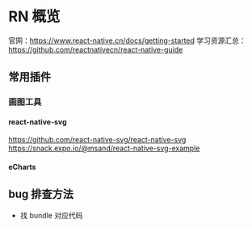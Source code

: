 # RN 概览

官网：https://www.react-native.cn/docs/getting-started
学习资源汇总：https://github.com/reactnativecn/react-native-guide

## 常用插件

### 画图工具
#### react-native-svg

https://github.com/react-native-svg/react-native-svg
https://snack.expo.io/@msand/react-native-svg-example

#### eCharts

## bug 排查方法

- 找 bundle 对应代码
